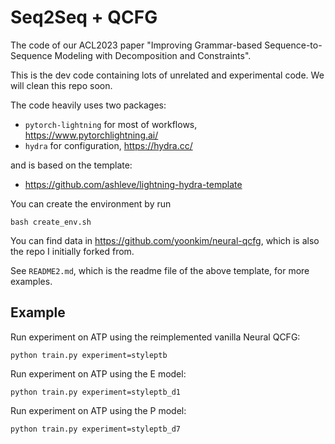 # Seq2Seq + QCFG

The code of our ACL2023 paper "Improving Grammar-based Sequence-to-Sequence Modeling with Decomposition and Constraints".

This is the dev code containing lots of unrelated and experimental code. We will clean this repo soon.

The code heavily uses two packages:
* `pytorch-lightning` for most of workflows, https://www.pytorchlightning.ai/
* `hydra` for configuration, https://hydra.cc/

and is based on the template:
* https://github.com/ashleve/lightning-hydra-template

You can create the environment by run
```
bash create_env.sh
```

You can find data in https://github.com/yoonkim/neural-qcfg, which is also the repo I initially forked from.

See `README2.md`, which is the readme file of the above template, for more examples.


## Example

Run experiment on ATP using the reimplemented vanilla Neural QCFG:
```
python train.py experiment=styleptb
```

Run experiment on ATP using the E model:
```
python train.py experiment=styleptb_d1
```

Run experiment on ATP using the P model:
```
python train.py experiment=styleptb_d7
```
